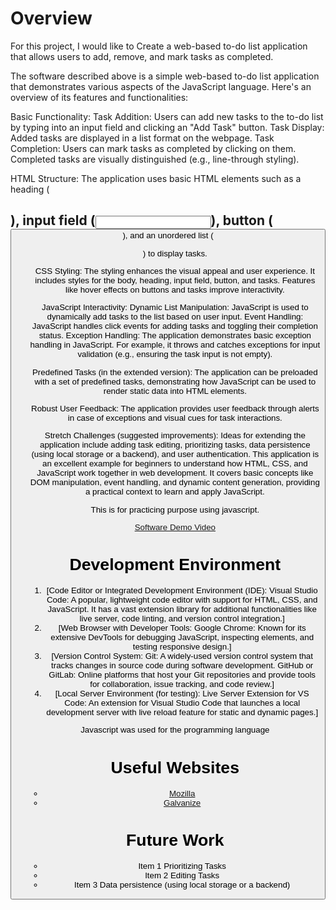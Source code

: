 # Overview

For this project, I would like to Create a web-based to-do list application that allows users to add, remove, and mark tasks as completed.

The software described above is a simple web-based to-do list application that demonstrates various aspects of the JavaScript language. Here's an overview of its features and functionalities:

Basic Functionality:
Task Addition: Users can add new tasks to the to-do list by typing into an input field and clicking an "Add Task" button.
Task Display: Added tasks are displayed in a list format on the webpage.
Task Completion: Users can mark tasks as completed by clicking on them. Completed tasks are visually distinguished (e.g., line-through styling).

HTML Structure:
The application uses basic HTML elements such as a heading (<h2>), input field (<input>), button (<button>), and an unordered list (<ul>) to display tasks.

CSS Styling:
The styling enhances the visual appeal and user experience. It includes styles for the body, heading, input field, button, and tasks. Features like hover effects on buttons and tasks improve interactivity.

JavaScript Interactivity:
Dynamic List Manipulation: JavaScript is used to dynamically add tasks to the list based on user input.
Event Handling: JavaScript handles click events for adding tasks and toggling their completion status.
Exception Handling: The application demonstrates basic exception handling in JavaScript. For example, it throws and catches exceptions for input validation (e.g., ensuring the task input is not empty).

Predefined Tasks (in the extended version):
The application can be preloaded with a set of predefined tasks, demonstrating how JavaScript can be used to render static data into HTML elements.

Robust User Feedback:
The application provides user feedback through alerts in case of exceptions and visual cues for task interactions.

Stretch Challenges (suggested improvements):
Ideas for extending the application include adding task editing, prioritizing tasks, data persistence (using local storage or a backend), and user authentication.
This application is an excellent example for beginners to understand how HTML, CSS, and JavaScript work together in web development. It covers basic concepts like DOM manipulation, event handling, and dynamic content generation, providing a practical context to learn and apply JavaScript.

This is for practicing purpose using javascript.

[Software Demo Video](https://youtu.be/f3Rj5vnbUh4)

# Development Environment

1. [Code Editor or Integrated Development Environment (IDE):
Visual Studio Code: A popular, lightweight code editor with support for HTML, CSS, and JavaScript. It has a vast extension library for additional functionalities like live server, code linting, and version control integration.]
2. [Web Browser with Developer Tools:
Google Chrome: Known for its extensive DevTools for debugging JavaScript, inspecting elements, and testing responsive design.]
3. [Version Control System:
Git: A widely-used version control system that tracks changes in source code during software development.
GitHub or GitLab: Online platforms that host your Git repositories and provide tools for collaboration, issue tracking, and code review.]
4. [Local Server Environment (for testing):
Live Server Extension for VS Code: An extension for Visual Studio Code that launches a local development server with live reload feature for static and dynamic pages.]

Javascript was used for the programming language

# Useful Websites

- [Mozilla](https://developer.mozilla.org/en-US/docs/Learn/JavaScript/First_steps/What_is_JavaScript)
- [Galvanize](https://www.galvanize.com/blog/what-is-javascript-used-for/)

# Future Work

* Item 1
Prioritizing Tasks
* Item 2
Editing Tasks
* Item 3
Data persistence (using local storage or a backend)
